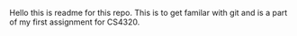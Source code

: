 Hello this is readme for this repo. This is to get familar with git and is a part of my first assignment for CS4320.
